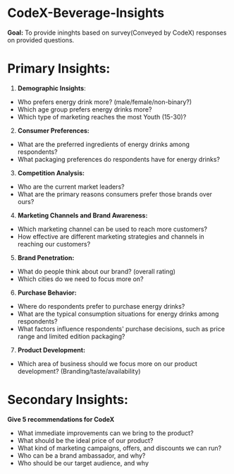 # CodeX-Beverage-Insights

**Goal:** To provide ininghts based on survey(Conveyed by CodeX) responses on provided questions.

# Primary Insights:

1. **Demographic Insights**:
- Who prefers energy drink more? (male/female/non-binary?)
- Which age group prefers energy drinks more?
- Which type of marketing reaches the most Youth (15-30)?
2. **Consumer Preferences:**
- What are the preferred ingredients of energy drinks among respondents?
- What packaging preferences do respondents have for energy drinks?
3. **Competition Analysis:**
- Who are the current market leaders?
- What are the primary reasons consumers prefer those brands over ours?
4. **Marketing Channels and Brand Awareness:**
- Which marketing channel can be used to reach more customers?
- How effective are different marketing strategies and channels in reaching our 
  customers?
5. **Brand Penetration:**
- What do people think about our brand? (overall rating)
- Which cities do we need to focus more on?
6. **Purchase Behavior:**
- Where do respondents prefer to purchase energy drinks?
- What are the typical consumption situations for energy drinks among 
  respondents?
- What factors influence respondents' purchase decisions, such as price range and 
  limited edition packaging?
7. **Product Development:**
- Which area of business should we focus more on our product development? 
  (Branding/taste/availability)
  
# Secondary Insights:
**Give 5 recommendations for CodeX** 
- What immediate improvements can we bring to the product?
- What should be the ideal price of our product?
- What kind of marketing campaigns, offers, and discounts we can run?
- Who can be a brand ambassador, and why?
- Who should be our target audience, and why


  
